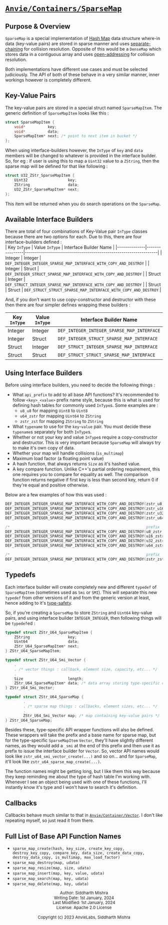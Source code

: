 
# [`Anvie/Containers/SparseMap`](../SparseMap.h)

## Purpose & Overview

`SparseMap` is a special implementation of [Hash Map](https://en.wikipedia.org/wiki/Hash_table) data structure where-in data (key-value pairs) are stored in sparse manner and uses [separate-chaining](https://en.wikipedia.org/wiki/Hash_table#Separate_chaining) for collision resolution. Opposite of this would be a `DenseMap` which stores data in a contiguous array and uses [open-addressing](https://en.wikipedia.org/wiki/Hash_table#Separate_chaining) for collision resolution. 

Both implementations have different use cases and must be selected judiciously. The API of both of these behave in a very similar manner, inner workings however is completely different.

## Key-Value Pairs
The key-value pairs are stored in a special struct named `SparseMapItem`. The generic definition of `SparseMapItem` looks like this :
``` c
struct SparseMapItem {
    void*          key;
    void*          data;
    SparseMapItem* next; /* point to next item in bucket */
};
```
When using interface-builders however, the `InType` of `key` and `data` members will be changed to whatever is provided in the interface builder. So, for eg : if user is using this to map a `Uint32` value to a `ZString`, then the sparse map will be defined for that like following :   

``` c
struct U32_ZStr_SparseMapItem {
    Uint32                  key;
    ZString                 data;
    U32_ZStr_SparseMapItem* next;
};
```

This item will be returned when you do search operations on the `SparseMap`.

## Available Interface Builders
There are total of four combinations of Key-Value pair `InType` classes because there are two options for each. Due to this, there are four interface-builders defined :  
| Key `InType` | Value `InType` | Interface Builder Name                                           |
|--------------|----------------|------------------------------------------------------------------|
| Integer      | Integer        | `DEF_INTEGER_INTEGER_SPARSE_MAP_INTERFACE_WITH_COPY_AND_DESTROY` |
| Integer      | Struct         | `DEF_INTEGER_STRUCT_SPARSE_MAP_INTERFACE_WITH_COPY_AND_DESTROY`  |
| Struct       | Integer        | `DEF_STRUCT_INTEGER_SPARSE_MAP_INTERFACE_WITH_COPY_AND_DESTROY`  |
| Struct       | Struct         | `DEF_STRUCT_STRUCT_SPARSE_MAP_INTERFACE_WITH_COPY_AND_DESTROY`   |

And, if you don't want to use copy-constructor and destructor with these then there are four simpler defines wrapping these builders  :  

| Key `InType` | Value `InType` | Interface Builder Name                     |
|--------------|----------------|--------------------------------------------|
| Integer      | Integer        | `DEF_INTEGER_INTEGER_SPARSE_MAP_INTERFACE` |
| Integer      | Struct         | `DEF_INTEGER_STRUCT_SPARSE_MAP_INTERFACE`  |
| Struct       | Integer        | `DEF_STRUCT_INTEGER_SPARSE_MAP_INTERFACE`  |
| Struct       | Struct         | `DEF_STRUCT_STRUCT_SPARSE_MAP_INTERFACE`   |

## Using Interface Builders
Before using interface builders, you need to decide the following things :
- What `api_prefix` to add to all base API functions? It's recommended to follow `<key>_<value>` prefix name style, because this is what is used for defining hash tables for commonly used `InType`s. Some examples are :
	- `u8_u8` for mapping `Uint8` to `Uint8`
	- `u64_zstr` for mapping `Uint64` to `ZString`
	- `zstr_zst` for mapping `ZString` to `ZString`
- What `typename` to use for the `key`-`value`  pair. You must decide these `typename`s  separately for both `InType`s.
- Whether or not your key and value `InType`s require a copy-constructor and destructor. This is very important because `SparseMap` will always try to make it's own copy of data.
- Whether your map will handle collisions (`is_multimap`)
- Maximum load factor (a floating point value)
- A hash function, that always returns `Size` as it's hashed value.
- A key compare function. Unlike C++'s partial ordering requirement, this one requires you to compare for equality as well. The comparison function returns negative if first key is less than second key, return 0 if they're equal and positive otherwise.

Below are a few examples of how this was used :  

``` c
DEF_INTEGER_INTEGER_SPARSE_MAP_INTERFACE_WITH_COPY_AND_DESTROY(zstr_u8,  ZStr, U8,  hash_zstr, ZString, zstr_create_copy, zstr_destroy_copy, compare_zstr, Uint8 , NULL,    NULL,     True,        SPARSE_MAP_DEFAULT_LOAD_FACTOR_TOLERANCE);
DEF_INTEGER_INTEGER_SPARSE_MAP_INTERFACE_WITH_COPY_AND_DESTROY(zstr_u16, ZStr, U16, hash_zstr, ZString, zstr_create_copy, zstr_destroy_copy, compare_zstr, Uint16, NULL,    NULL,     True,        SPARSE_MAP_DEFAULT_LOAD_FACTOR_TOLERANCE);
DEF_INTEGER_INTEGER_SPARSE_MAP_INTERFACE_WITH_COPY_AND_DESTROY(zstr_u32, ZStr, U32, hash_zstr, ZString, zstr_create_copy, zstr_destroy_copy, compare_zstr, Uint32, NULL,    NULL,     True,        SPARSE_MAP_DEFAULT_LOAD_FACTOR_TOLERANCE);
DEF_INTEGER_INTEGER_SPARSE_MAP_INTERFACE_WITH_COPY_AND_DESTROY(zstr_u64, ZStr, U64, hash_zstr, ZString, zstr_create_copy, zstr_destroy_copy, compare_zstr, Uint64, NULL,    NULL,     True,        SPARSE_MAP_DEFAULT_LOAD_FACTOR_TOLERANCE);

/*                                                             prefix    prefix     hash      ktype   kcreate  kdestroy  kcompare     dtype   dcreate             ddestroy             is_multimap  max_load_factor */
DEF_INTEGER_INTEGER_SPARSE_MAP_INTERFACE_WITH_COPY_AND_DESTROY(u8_zstr,  U8, ZStr,  hash_u8 , Uint8 , NULL,    NULL,     compare_u8 , ZString, zstr_create_copy, zstr_destroy_copy, True,        SPARSE_MAP_DEFAULT_LOAD_FACTOR_TOLERANCE);
DEF_INTEGER_INTEGER_SPARSE_MAP_INTERFACE_WITH_COPY_AND_DESTROY(u16_zstr, U16, ZStr, hash_u16, Uint16, NULL,    NULL,     compare_u16, ZString, zstr_create_copy, zstr_destroy_copy, True,        SPARSE_MAP_DEFAULT_LOAD_FACTOR_TOLERANCE);
DEF_INTEGER_INTEGER_SPARSE_MAP_INTERFACE_WITH_COPY_AND_DESTROY(u32_zstr, U32, ZStr, hash_u32, Uint32, NULL,    NULL,     compare_u32, ZString, zstr_create_copy, zstr_destroy_copy, True,        SPARSE_MAP_DEFAULT_LOAD_FACTOR_TOLERANCE);
DEF_INTEGER_INTEGER_SPARSE_MAP_INTERFACE_WITH_COPY_AND_DESTROY(u64_zstr, U64, ZStr, hash_u64, Uint64, NULL,    NULL,     compare_u64, ZString, zstr_create_copy, zstr_destroy_copy, True,        SPARSE_MAP_DEFAULT_LOAD_FACTOR_TOLERANCE);

/*                                                             prefix     prefix     hash       ktype    kcreate           kdestroy           kcompare      dtype    dcreate           ddestroy           is_multimap  max_load_factor */
DEF_INTEGER_INTEGER_SPARSE_MAP_INTERFACE_WITH_COPY_AND_DESTROY(zstr_zstr, ZStr, ZStr, hash_zstr, ZString, zstr_create_copy, zstr_destroy_copy, compare_zstr, ZString, zstr_create_copy, zstr_destroy_copy, True, SPARSE_MAP_DEFAULT_LOAD_FACTOR_TOLERANCE);
```

## Typedefs

Each interface builder will create completely new and different `typedef` of `SparseMapItem` (sometimes used as `Smi` or `SMI`). This will separate this new `typedef` from other versions of it and from the generic version at least, hence adding to it's [type-safety](https://en.wikipedia.org/wiki/Type_safety).

So, if you're creating a `SparseMap` to store `ZString` and `Uint64` key-value pairs, and using interface builder `INTEGER_INTEGER`, then following things will be `typedef`ed :  

``` c
typedef struct ZStr_U64_SparseMapItem {
    ZString                 key;
    Uint64                  data;
    ZStr_U64_SparseMapItem* next;
} ZStr_U64_SparseMapItem;

typedef struct ZStr_U64_Smi_Vector {
    .  
    . /* vector things : callback, element size, capacity, etc... */
    .
    Size                    length;
    ZStr_U64_SparseMapItem* data; /* data array storing type-specific contents */
} ZStr_U64_Smi_Vector;

typedef struct ZStr_U64_SparseMap {
		.
		. /* sparse map things : callbacks, element sizes, etc... */
		.
		ZStr_U64_Smi_Vector map; /* map containing key-value pairs */
} ZStr_U64_SparseMap;
```

Besides these, type-specific API wrapper functions will also be defined. These wrappers will take the prefix and a base name for sparse map, but for the type-specific `SparseMapItem` `Vector`, they'll have slightly different names, as they would add a `_smi` at the end of this prefix and then use it as prefix to issue the interface builder for `Vector`.  So, vector API names would look like `zstr_u64_smi_vector_create(...)` and so on... and for `SparseMap`, it'll look like `zstr_u64_sparse_map_create(...)`.

The function names might be getting long, but I like them this way because they keep reminding me about the type of hash table I'm working with. Whenever I see an object being used with one of these functions, I'll instantly know it's type and I won't have to search it's definition.

## Callbacks

Callbacks behave much similar to that in [`Anvie/Container/Vector`](https://github.com/AnvieLabs/AnvieUtils/blob/master/Include/Anvie/Containers/Docs/Vector.md#callbacks). I don't like repeating myself, so just read it from there.

## Full List of Base API Function Names
- `sparse_map_create(hash, key_size, create_key_copy, destroy_key_copy, compare_key, data_size, create_data_copy, destroy_data_copy, is_multimap, max_load_factor)`
- `sparse_map_destroy(map, udata)`
- `sparse_map_resize(map, size, udata)`
- `sparse_map_insert(map, key, value, udata)`
- `sparse_map_search(map, key, udata)`
- `sparse_map_delete(map, key, udata)`

<p align="center" style="font-size: small; line-height: 1.2;">
    Author: Siddharth Mishra<br>
    Writing Date: 1st January, 2024<br>
    Last Modified: 1st January, 2024<br>
    License: Apache 2.0 License<br> <br>
    Copyright (c) 2023 AnvieLabs, Siddharth Mishra
</p>
